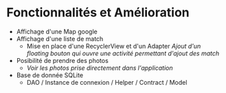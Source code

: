 # Fonctionnalités et Amélioration
 - Affichage d'une Map google
 - Affichage d'une liste de match
    - Mise en place d'une RecyclerView et d'un Adapter
   *Ajout d'un floating bouton qui ouvre une activité permettant d'ajout des match*
 - Posibilité de prendre des photos
   - *Voir les photos prise directement dans l'application*
 - Base de donnée SQLite
   - DAO / Instance de connexion / Helper / Contract / Model
